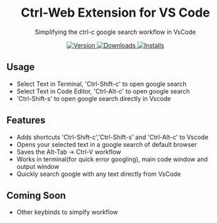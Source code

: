 <!-- markdownlint-disable -->
<h1 align="center">
  Ctrl-Web Extension for VS Code
</h1>
 
<p align="center">
  Simplifying the ctrl-c google search workflow in VsCode
</p>
<p align="center">
 

<!--https://github.com/terryfu2/ctrl-web/assets/40301450/d8f9ee54-7001-4e6b-bd11-dd7db7158ebb-->

 
</p> 
<!-- markdownlint-enable -->
<p align="center">
  <a href="https://marketplace.visualstudio.com/items?itemName=terryfu.ctrl-web">
    <img alt="Version" src="https://img.shields.io/visual-studio-marketplace/v/terryfu.ctrl-web?color=brightgreen" />
  </a>
  <a href="https://marketplace.visualstudio.com/items?itemName=terryfu.ctrl-web">
    <img alt="Downloads" src="https://img.shields.io/visual-studio-marketplace/d/terryfu.ctrl-web" />
  </a>
  <a href="https://marketplace.visualstudio.com/items?itemName=terryfu.ctrl-web">
    <img alt="Installs" src="https://img.shields.io/visual-studio-marketplace/i/terryfu.ctrl-web" />
  </a>
</p>

## Usage

* Select Text in Terminal, 'Ctrl-Shift-c' to open google search 
* Select Text in Code Editor, 'Ctrl-Alt-c' to open google search 
* 'Ctrl-Shift-s' to open google search directly in Vscode

## Features

* Adds shortcuts 'Ctrl-Shift-c','Ctrl-Shift-s' and 'Ctrl-Alt-c' to Vscode
* Opens your selected text in a google search of default browser
* Saves the Alt-Tab -> Ctrl-V workflow
* Works in terminal(for quick error googling), main code window and output window
* Quickly search google with any text directly from VsCode

## Coming Soon

* Other keybinds to simplfy workflow
